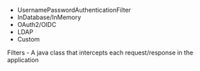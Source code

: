 - UsernamePasswordAuthenticationFilter
- InDatabase/InMemory
- OAuth2/OIDC
- LDAP
- Custom



Filters - A java class that intercepts each request/response in the application

